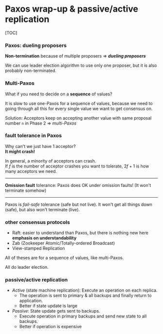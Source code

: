 # Paxos wrap-up & passive/active replication

[TOC]

### Paxos: dueling proposers

**Non-termination** because of multiple proposers => ***dueling proposers***

We can use leader election algorithm to use only one proposer, but it is also probably non-terminated.

### Multi-Paxos

What if you need to decide on a **sequence** of values?

It is slow to use one-Paxos for a sequence of values, because we need to going through all this for every single value we want to get consensus on.

Solution: Acceptors keep on accepting another value with same proposal number `n` in Phase 2 => *multi-Paxos*

### fault tolerance in Paxos

Why can't we just have 1 acceptor?<br/>**It might crash!**

In general, a minority of acceptors can crash.<br/>If $f$ is the number of acceptor crashes you want to tolerate, $2f+1$ is how many acceptors we need.

---

**Omission fault** tolerance: Paxos does OK under omission faults! (It won't terminate somehow)

---

Paxos is *fail-safe* tolerance (safe but not live). It won't get all things down (safe), but also won't terminate (live).

### other consensus protocols

* Raft: easier to understand than Paxos, but there is nothing new here<br/>**emphasis on understandability**
* Zab (Zookeeper Atomic/Totally-ordered Broadcast)
* View-stamped Replication

All of theses are for a sequence of values, like multi-Paxos.

All do leader election.

### passive/active replication

* *Active* (state machine replication): Execute an operation on each replica.
  * The operation is sent to primary & all backups and finally return to application. 
  * Better if state update is large
* *Passive*: State update gets sent to backups.
  * Execute operation in primary backups and send new state to all backups.
  * Better if operation is expensive

